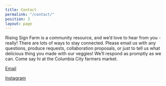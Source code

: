 ```yaml
---
title: Contact
permalink: "/contact/"
position: 3
layout: page
---
```


Rising Sign Farm is a community resource, and we’d love to hear from you - really! There are lots of ways to stay connected. Please email us with any questions, produce requests, collaboration proposals, or just to tell us what delicious thing you made with our veggies! We’ll respond as promptly as we can. Come say hi at the Columbia City farmers market.

[Email](mailto:risingsignfarm@gmail.com)

[Instagram](https://www.instagram.com/risingsignfarm/)